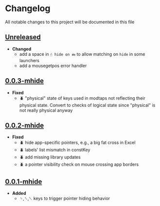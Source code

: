 # Changelog
All notable changes to this project will be documented in this file

[unreleased]: https://github.com/eugenesvk/Win.ahk/tree/mhide_kbd/compare/0.0.3-mhide...mhide_kbd
## [Unreleased]
<!-- - __Added__ -->
  <!-- + :sparkles:  -->
  <!-- new features -->
<!-- - __Changed__ -->
  <!-- +   -->
  <!-- changes in existing functionality -->
<!-- - __Fixed__ -->
  <!-- + :beetle:  -->
  <!-- bug fixes -->
<!-- - __Deprecated__ -->
  <!-- + :poop:  -->
  <!-- soon-to-be removed features -->
<!-- - __Removed__ -->
  <!-- + :wastebasket:  -->
  <!-- now removed features -->
<!-- - __Security__ -->
  <!-- + :lock:  -->
  <!-- vulnerabilities -->
- __Changed__
  + add a space in `🖰 hide on 🖮` to allow matching on `hide` in some launchers
  + add a mousegetpos error handler

[0.0.3-mhide]: https://github.com/eugenesvk/Win.ahk/tree/mhide_kbd/tag/0.0.3-mhide
## [0.0.3-mhide]
- __Fixed__
  + :beetle: "physical" state of keys used in modtaps not reflecting their physical state. Convert to checks of logical state since "physical" is not really physical anyway

[0.0.2-mhide]: https://github.com/eugenesvk/Win.ahk/tree/mhide_kbd/tag/0.0.2-mhide
## [0.0.2-mhide]
- __Fixed__
  + :beetle: hide app-specific pointers, e.g., a big fat cross in Excel
  + :beetle: labels' list mismatch in constKey
  + :beetle: add missing library updates
  + :beetle: a pointer visibility check on mouse crossing app borders

[0.0.1-mhide]: https://github.com/eugenesvk/Win.ahk/tree/mhide_kbd/tag/0.0.1-mhide
## [0.0.1-mhide]
- __Added__
  + <kbd>␠</kbd>,<kbd>␈</kbd>,<kbd>␡</kbd> keys to trigger pointer hiding behavior
